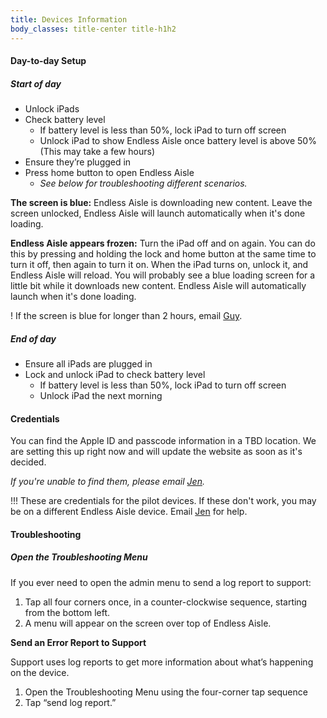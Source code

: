 ```yaml
---
title: Devices Information
body_classes: title-center title-h1h2
---
```


#### Day-to-day Setup

##### Start of day
* Unlock iPads
* Check battery level
    * If battery level is less than 50%, lock iPad to turn off screen
    * Unlock iPad to show Endless Aisle once battery level is above 50% (This may take a few hours)
* Ensure they’re plugged in
* Press home button to open Endless Aisle
    * _See below for troubleshooting different scenarios._

**The screen is blue:**
Endless Aisle is downloading new content. Leave the screen unlocked, Endless Aisle will launch automatically when it's done loading.

**Endless Aisle appears frozen:**
Turn the iPad off and on again. You can do this by pressing and holding the lock and home button at the same time to turn it off, then again to turn it on.
When the iPad turns on, unlock it, and Endless Aisle will reload. You will probably see a blue loading screen for a little bit while it downloads new content. Endless Aisle will automatically launch when it's done loading.

! If the screen is blue for longer than 2 hours, email [Guy](mailto:guyb@iqmetrix.com).

##### End of day
* Ensure all iPads are plugged in
* Lock and unlock iPad to check battery level
    * If battery level is less than 50%, lock iPad to turn off screen
    * Unlock iPad the next morning


#### Credentials

You can find the Apple ID and passcode information in a TBD location. We are setting this up right now and will update the website as soon as it's decided.

_If you're unable to find them, please email [Jen](mailto:jenniferg@iqmetrix.com)._

!!! These are credentials for the pilot devices. If these don't work, you may be on a different Endless Aisle device. Email [Jen](mailto:jenniferg@iqmetrix.com) for help.

#### Troubleshooting

##### Open the Troubleshooting Menu

If you ever need to open the admin menu to send a log report to support: 
1. Tap all four corners once, in a counter-clockwise sequence, starting from the bottom left.
2. A menu will appear on the screen over top of Endless Aisle.

**Send an Error Report to Support**

Support uses log reports to get more information about what’s happening on the device.
1. Open the Troubleshooting Menu using the four-corner tap sequence
2. Tap “send log report.”
